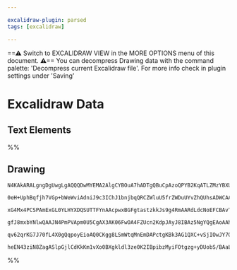 ```yaml
---

excalidraw-plugin: parsed
tags: [excalidraw]

---
```

==⚠  Switch to EXCALIDRAW VIEW in the MORE OPTIONS menu of this document. ⚠== You can decompress Drawing data with the command palette: 'Decompress current Excalidraw file'. For more info check in plugin settings under 'Saving'


# Excalidraw Data

## Text Elements
%%
## Drawing
```compressed-json
N4KAkARALgngDgUwgLgAQQQDwMYEMA2AlgCYBOuA7hADTgQBuCpAzoQPYB2KqATLZMzYBXUtiRoIACyhQ4zZAHoFAc0JRJQgEYA6bGwC2CgF7N6hbEcK4OCtptbErHALRY8RMpWdx8Q1TdIEfARcZgRmBShcZQUebQAObQBmGjoghH0EDihmbgBtcDBQMBKIEm4IOHiAdQBWAHFselxUkshYRAqoLChW0sxuZx4ANgAGbQBOAEZh4drhgBYJhamF

0eH+UphBqfjh7VGp+bWeWviAdniJ9c3IChJ1bnjbqQRCZWluU5frZWDuUYvZhQUhsADWCAAwmx8GxSBUAMRTBDI5F9SCaXDYMHKUFCDjEaGw+ESEHWZhwXCBbLoiAAM0I+HwAGVYP8JIIPLTgaCIdUHpIvkCQeCEKyYOz0Jzyi88R8OOFcmgpi82JTsGptsrRoDCpBccI4ABJYhK1B5AC6Lzp5EyJu4HCETJehAJWAquFGtLxBIVzDNjudeogYQQ

xG4Mx4PCSPAmExGL0YLHYXDQSUTTFYnAAcpwxBGFgtastzkkJs9g4RmAARdLdcNoEFCBAvTTCAkAUWCmWyAad+BeQjgxFw9Yj5zWtSSUwmtSmuwWLyIHDBDv7S7Y2LD3DpBDCL26mF6Em9lAAKj0KrS6ZwoMzCEZxLxdW16beAGK4fSMrWoWoHnoAEEiGUVN0GCOlegzUgoHMAhgPeMDoDVWk9GyXBXSYe00EDAdgzhd5XQIC8jyvH4hCgNgACVw

gfJ8mxbYNlwQAAJN4PmPVApm0U5CgAX3AK06FwOA4FZUcn2KdpJAyJ8IBAz5NgYQgEAoAAhLEcR9QkYThRE6QMwy+ggbARGpKAjW6fRWV5KFdJJdAkRRZzjNM0hzMsjINOxA18R04kunIDgKSpLIoMKEyzLCzz9HfRkWTZOTpXDJS3I8qybNFfliEeNA+AitLooykUIXFSUQxhGUCqi7IYqo4R5UVCNUpqiyrIAeXVTUIx1Fr3KKjJ3w/L8f24f9

qv62qrKG7J70fL4X0gQqpoyEioAQ0CKgg8LSmWtqMnEmDAPctgKBk3AG1QXC+vSjIOwJY7QTOkJLogKkntc1qYse06z3gOTtOM5hsFBJkAA0xvWbRznG0pgdB/AAE1uCSMZtDmKZ1h4Q4pnOXYYaUow2AMbgpMgZpfCfKZ+Jugb9Hqvy/TNCBAaU3ESDmp9sbZ0gOe6OAxp5kgAFk2GIBB7twTRgku3d8H3CL2f8vS0DJiA1JhV7SGUTEAAoeFx6

heEN43ziN8ZagASlpGjlCdKkKm1vXo0BXgkldl3ze0K2IBpibzMyiFOtgzg+yDUobS/BAaLdXmOGUUngyyKWZe4BiXmwIgBcbUhmxeDgo7T3PGNfYQoGYovmz90o7AAKwQbAcmZAu4FF8XJel7c0DlhXSixWDGDPYn8ET18OiS9JG5TVChGBAw/s6HD1yYzcIVlvcS9KfBQnWqfB+HtcmX48A+P4elGXCUmBL4oA
```
%%